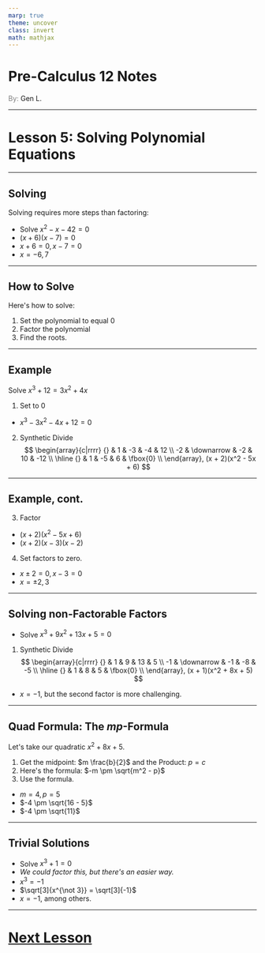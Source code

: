 ```yaml
---
marp: true
theme: uncover
class: invert
math: mathjax
---
```


# <!--fit--> Pre-Calculus 12 Notes
<span style="color:grey">By:</span> Gen L.

<!--_footer: In partnership with Hyperion University, 2024-->

---

# Lesson 5: Solving Polynomial Equations

---

<!--paginate: true-->

## Solving

Solving requires more steps than factoring:
* Solve $x^2 - x - 42 = 0$
* $(x + 6)(x - 7) = 0$ 
* $x + 6 = 0, x - 7 = 0$
* $x = -6, 7$

---

## How to Solve

Here's how to solve:
1. Set the polynomial to equal 0
2. Factor the polynomial
3. Find the roots.

---

## Example
Solve $x^3 + 12 = 3x^2 + 4x$

1. Set to 0
* $x^3 - 3x^2 - 4x + 12 = 0$
2. Synthetic Divide
$$
    \begin{array}{c|rrrr}
        {} & 1 & -3 & -4 & 12 \\
        -2 & \downarrow & -2 & 10 & -12 \\
        \hline
        {} & 1 & -5 & 6 & \fbox{0} \\
    \end{array}, (x + 2)(x^2 - 5x + 6)
$$

---

## Example, cont.

3. Factor
* $(x + 2)(x^2 - 5x + 6)$
* $(x + 2)(x - 3)(x - 2)$
4. Set factors to zero.
* $x \pm 2 = 0, x - 3 = 0$
* $x = \pm 2, 3$

---

## Solving non-Factorable Factors

* Solve $x^3 + 9x^2 + 13x + 5 = 0$
1. Synthetic Divide
$$
    \begin{array}{c|rrrr}
        {} & 1 & 9 & 13 & 5 \\
        -1 & \downarrow & -1 & -8 & -5 \\
        \hline
        {} & 1 & 8 & 5 & \fbox{0} \\
    \end{array}, (x + 1)(x^2 + 8x + 5)
$$
* $x = -1$, but the second factor is more challenging.

---

## Quad Formula: The $mp$-Formula

Let's take our quadratic $x^2 + 8x + 5$.
1. Get the midpoint: $m \frac{b}{2}$ and the Product: $p = c$
2. Here's the formula: $-m \pm \sqrt{m^2 - p}$
3. Use the formula.
* $m = 4, p = 5$
* $-4 \pm \sqrt{16 - 5}$
* $-4 \pm \sqrt{11}$

---

## Trivial Solutions

* Solve $x^3 + 1 = 0$
* *We could factor this, but there's an easier way.*
* $x^3 = -1$
* $\sqrt[3]{x^{\not 3}} = \sqrt[3]{-1}$
* $x = -1$, among others.

---

# [Next Lesson](Lesson%206.html)